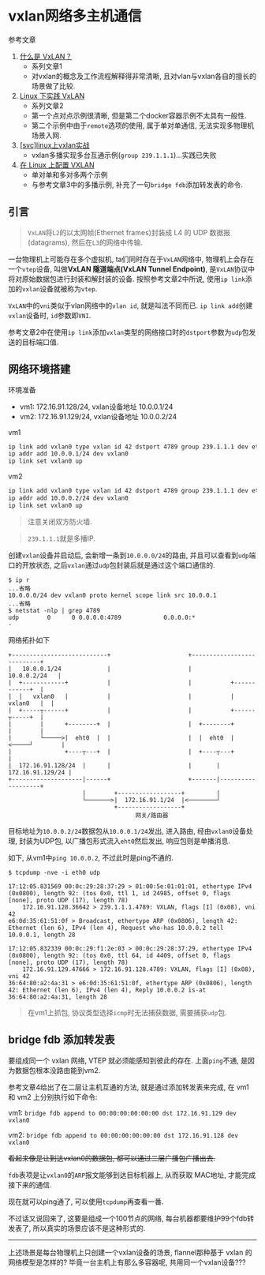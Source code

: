# vxlan网络多主机通信

参考文章

1. [什么是 VxLAN？](https://segmentfault.com/a/1190000019662412)
    - 系列文章1
    - 对vxlan的概念及工作流程解释得非常清晰, 且对vlan与vxlan各自的擅长的场景做了比较.
2. [Linux 下实践 VxLAN](https://segmentfault.com/a/1190000019905778)
    - 系列文章2
    - 第一个点对点示例很清晰, 但是第二个docker容器示例不太具有一般性.
    - 第二个示例中由于`remote`选项的使用, 属于单对单通信, 无法实现多物理机场景入网.
3. [[svc]linux上vxlan实战](https://www.cnblogs.com/iiiiher/p/8082779.html)
    - vxlan多播实现多台互通示例(`group 239.1.1.1`)...实践已失败
4. [在 Linux 上配置 VXLAN](https://zhuanlan.zhihu.com/p/53038354)
    - 单对单和多对多两个示例
    - 与参考文章3中的多播示例, 补充了一句`bridge fdb`添加转发表的命令.

## 引言

> `VxLAN`将`L2`的以太网帧(Ethernet frames)封装成 L4 的 UDP 数据报(datagrams), 然后在`L3`的网络中传输.

一台物理机上可能存在多个虚拟机, ta们同时存在于`VxLAN`网络中, 物理机上会存在一个`vtep`设备, 叫做**VxLAN 隧道端点(VxLAN Tunnel Endpoint)**, 是`VxLAN`协议中将对原始数据包进行封装和解封装的设备. 按照参考文章2中所说, 使用`ip link`添加的`vxlan`设备就被称为`vtep`.

`VxLAN`中的`vni`类似于vlan网络中的`vlan id`, 就是叫法不同而已. `ip link add`创建`vxlan`设备时, `id`参数即`VNI`.

参考文章2中在使用`ip link`添加`vxlan`类型的网络接口时的`dstport`参数为`udp`包发送的目标端口值.

## 网络环境搭建

环境准备

- vm1: 172.16.91.128/24, vxlan设备地址 10.0.0.1/24
- vm2: 172.16.91.129/24, vxlan设备地址 10.0.0.2/24

vm1

```bash
ip link add vxlan0 type vxlan id 42 dstport 4789 group 239.1.1.1 dev eth0
ip addr add 10.0.0.1/24 dev vxlan0
ip link set vxlan0 up
```

vm2

```bash
ip link add vxlan0 type vxlan id 42 dstport 4789 group 239.1.1.1 dev eth0
ip addr add 10.0.0.2/24 dev vxlan0
ip link set vxlan0 up
```

> 注意关闭双方防火墙.

> `239.1.1.1`就是多播IP.

创建`vxlan`设备并启动后, 会新增一条到`10.0.0.0/24`的路由, 并且可以查看到`udp`端口的开放状态, 之后`vxlan`通过`udp`包封装后就是通过这个端口通信的.

```console
$ ip r
...省略
10.0.0.0/24 dev vxlan0 proto kernel scope link src 10.0.0.1
...省略
$ netstat -nlp | grep 4789
udp        0      0 0.0.0.0:4789            0.0.0.0:*                           -
```

网络拓扑如下

```
+---------------------------+                      +---------------------------+
|   10.0.0.1/24             |                      |             10.0.0.2/24   |
|  +------------+           |                      |           +------------+  |
|  |   vxlan0   |           |                      |           |   vxlan0   |  |
|  +-----┬------+           |                      |           +------┬-----+  |
|        |      +--------+  |                      |  +--------+      |        |
|        └─────>|  eht0  |  |                      |  |  eht0  |<─────┘        |
|               +----┬---+  |                      |  +----┬---+               |
|  172.16.91.128/24  |      |                      |       |  172.16.91.129/24 |
+--------------------|------+                      +-------|-------------------+
                     |        +------------------+         |                             
                     └───────>|  172.16.91.1/24  |<────────┘                             
                              +------------------+
                                    网关/路由器
```

目标地址为`10.0.0.2/24`数据包从`10.0.0.1/24`发出, 进入路由, 经由`vxlan0`设备处理, 封装为UDP包, 以广播包形式流入`eht0`然后发出, 响应包则是单播消息.

如下, 从vm1中`ping 10.0.0.2`, 不过此时是ping不通的. 

```console
$ tcpdump -nve -i eth0 udp

17:12:05.831569 00:0c:29:28:37:29 > 01:00:5e:01:01:01, ethertype IPv4 (0x0800), length 92: (tos 0x0, ttl 1, id 24985, offset 0, flags [none], proto UDP (17), length 78)
    172.16.91.128.36642 > 239.1.1.1.4789: VXLAN, flags [I] (0x08), vni 42
e6:0d:35:61:51:0f > Broadcast, ethertype ARP (0x0806), length 42: Ethernet (len 6), IPv4 (len 4), Request who-has 10.0.0.2 tell 10.0.0.1, length 28

17:12:05.832339 00:0c:29:f1:2e:03 > 00:0c:29:28:37:29, ethertype IPv4 (0x0800), length 92: (tos 0x0, ttl 64, id 4409, offset 0, flags [none], proto UDP (17), length 78)
    172.16.91.129.47666 > 172.16.91.128.4789: VXLAN, flags [I] (0x08), vni 42
36:64:80:a2:4a:31 > e6:0d:35:61:51:0f, ethertype ARP (0x0806), length 42: Ethernet (len 6), IPv4 (len 4), Reply 10.0.0.2 is-at 36:64:80:a2:4a:31, length 28
```

> 在vm1上抓包, 协议类型选择`icmp`时无法捕获数据, 需要捕获`udp`包.

## bridge fdb 添加转发表

要组成同一个 vxlan 网络, VTEP 就必须能感知到彼此的存在. 上面`ping`不通, 是因为数据包根本没路由能到vm2.

参考文章4给出了在二层让主机互通的方法, 就是通过添加转发表来完成, 在 vm1 和 vm2 上分别执行如下命令:

vm1: `bridge fdb append to 00:00:00:00:00:00 dst 172.16.91.129 dev vxlan0`

vm2: `bridge fdb append to 00:00:00:00:00:00 dst 172.16.91.128 dev vxlan0`

~~看起来像是让到达vxlan0的数据包, 都可以通过二层广播包广播出去.~~

`fdb`表项是让`vxlan0`的`ARP`报文能够到达目标机器上, 从而获取 MAC地址, 才能完成接下来的通信.

现在就可以ping通了, 可以使用`tcpdump`再查看一番.

不过话又说回来了, 这要是组成一个100节点的网络, 每台机器都要维护99个fdb转发表了, 所以真实的场景应该不是这种形式的.

------

上述场景是每台物理机上只创建一个vxlan设备的场景, flannel那种基于 vxlan 的网络模型是怎样的? 毕竟一台主机上有那么多容器呢, 共用同一个vxlan设备???
